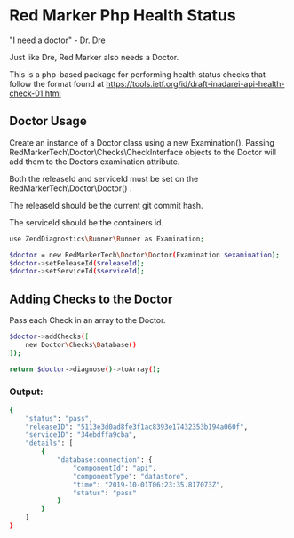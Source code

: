 # Red Marker Php Health Status

"I need a doctor" - Dr. Dre

Just like Dre, Red Marker also needs a Doctor.

This is a php-based package for performing health status checks that follow the format found  at https://tools.ietf.org/id/draft-inadarei-api-health-check-01.html

## Doctor Usage

Create an instance of a Doctor class using a new Examination(). 
Passing RedMarkerTech\Doctor\Checks\CheckInterface objects to the Doctor will add them to the Doctors examination attribute.


Both the releaseId and serviceId must be set on the RedMarkerTech\Doctor\Doctor() .

The releaseId should be the current git commit hash.

The serviceId should be the containers id.

``` bash
use ZendDiagnostics\Runner\Runner as Examination;

$doctor = new RedMarkerTech\Doctor\Doctor(Examination $examination);
$doctor->setReleaseId($releaseId);
$doctor->setServiceId($serviceId);
```

## Adding Checks to the Doctor

Pass each Check in an array to the Doctor.

``` bash
$doctor->addChecks([ 
    new Doctor\Checks\Database()
]);

return $doctor->diagnose()->toArray();
```

### Output:
``` bash
{
    "status": "pass",
    "releaseID": "5113e3d0ad8fe3f1ac8393e17432353b194a060f",
    "serviceID": "34ebdffa9cba",
    "details": [
        {
            "database:connection": {
                "componentId": "api",
                "componentType": "datastore",
                "time": "2019-10-01T06:23:35.817073Z",
                "status": "pass"
            }
        }
    ]
}